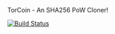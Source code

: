 TorCoin - An SHA256 PoW Cloner!

[![Build Status](https://travis-ci.org/RazorLove/torcoin.png?branch=master)](https://travis-ci.org/RazorLove/torcoin)

